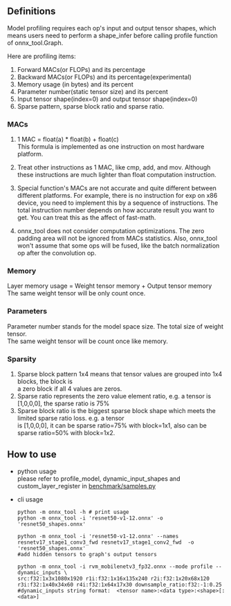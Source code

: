 ## Definitions
Model profiling requires each op's input and output tensor shapes, which means users need to perform
a shape_infer before calling profile function of onnx_tool.Graph.

Here are profiling items:
1. Forward MACs(or FLOPs) and its percentage
2. Backward MACs(or FLOPs) and its percentage(experimental)
3. Memory usage (in bytes) and its percent
4. Parameter number(static tensor size) and its percent
5. Input tensor shape(index=0) and output tensor shape(index=0)
6. Sparse pattern, sparse block ratio and sparse ratio.

### MACs
1. 1 MAC = float(a) * float(b) + float(c)  
This formula is implemented as one instruction on most hardware platform.  
  
2. Treat other instructions as 1 MAC, like cmp, add, and mov. Although these instructions are much lighter than float
computation instruction.
  
3. Special function's MACs are not accurate and quite different between different platforms. For example, there is no 
instruction for exp on x86 device, you need to implement this by a sequence of instructions. The total instruction 
number depends on how accurate result you want to get. You can treat this as the affect of fast-math.

4. onnx_tool does not consider computation optimizations. The zero padding area will not be ignored from MACs statistics. 
Also, onnx_tool won't assume that some ops will be fused, like the batch normalization op after the convolution op.

### Memory
Layer memory usage = Weight tensor memory + Output tensor memory   
The same weight tensor will be only count once.

### Parameters
Parameter number stands for the model space size. The total size of weight tensor.  
The same weight tensor will be count once like memory.

### Sparsity
1. Sparse block pattern 1x4 means that tensor values are grouped into 1x4 blocks, the block is  
a zero block if all 4 values are zeros.
2. Sparse ratio represents the zero value element ratio, e.g. a tensor is [1,0,0,0], the sparse ratio is 75%
3. Sparse block ratio is the biggest sparse block shape which meets the limited sparse ratio loss. e.g. a tensor  
is [1,0,0,0], it can be sparse ratio=75% with block=1x1, also can be sparse ratio=50% with block=1x2.

## How to use

* python usage  
please refer to profile_model, dynamic_input_shapes and custom_layer_register in [benchmark/samples.py](https://github.com/ThanatosShinji/onnx-tool/blob/main/benchmark/samples.py)
* cli usage  

    ```shell
    python -m onnx_tool -h # print usage
    python -m onnx_tool -i 'resnet50-v1-12.onnx' -o 'resnet50_shapes.onnx'
    ```    
    ```shell
    python -m onnx_tool -i 'resnet50-v1-12.onnx' --names resnetv17_stage1_conv3_fwd resnetv17_stage1_conv2_fwd  -o 'resnet50_shapes.onnx'
  #add hidden tensors to graph's output tensors
    ```    
    ```shell
    python -m onnx_tool -i rvm_mobilenetv3_fp32.onnx --mode profile --dynamic_inputs \
    src:f32:1x3x1080x1920 r1i:f32:1x16x135x240 r2i:f32:1x20x68x120 r3i:f32:1x40x34x60 r4i:f32:1x64x17x30 downsample_ratio:f32:-1:0.25
    #dynamic_inputs string format:  <tensor name>:<data type>:<shape>[:<data>]
    ```   
